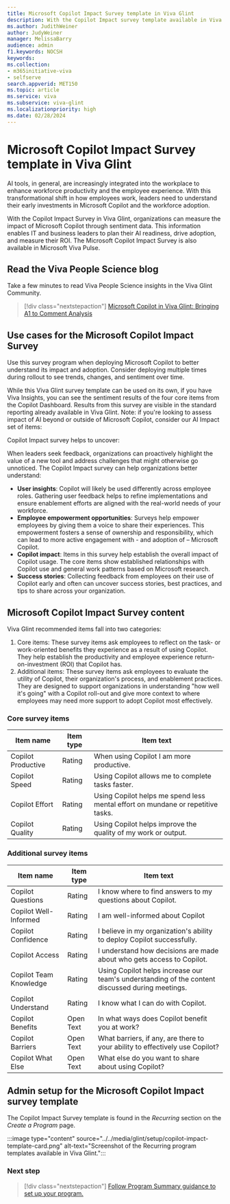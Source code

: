 ```yaml
---
title: Microsoft Copilot Impact Survey template in Viva Glint
description: With the Copilot Impact survey template available in Viva Glint, organizations can measure the impact of Microsoft Copilot through sentiment data, enabling IT and business leaders to plan AI readiness, drive adoption, and measure their ROI.
ms.author: JudithWeiner
author: JudyWeiner
manager: MelissaBarry
audience: admin
f1.keywords: NOCSH
keywords: 
ms.collection:  
- m365initiative-viva
- selfserve 
search.appverid: MET150 
ms.topic: article
ms.service: viva
ms.subservice: viva-glint
ms.localizationpriority: high
ms.date: 02/28/2024
---
```


# Microsoft Copilot Impact Survey template in Viva Glint

AI tools, in general, are increasingly integrated into the workplace to enhance workforce productivity and the employee experience. With this transformational shift in how employees work, leaders need to understand their early investments in Microsoft Copilot and the workforce adoption. 

With the Copilot Impact Survey in Viva Glint, organizations can measure the impact of Microsoft Copilot through sentiment data. This information enables IT and business leaders to plan their AI readiness, drive adoption, and measure their ROI. The Microsoft Copilot Impact Survey is also available in Microsoft Viva Pulse.

## Read the Viva People Science blog

Take a few minutes to read Viva People Science insights in the Viva Glint Community.

> [!div class="nextstepaction"]
> [Microsoft Copilot in Viva Glint: Bringing A1 to Comment Analysis](https://techcommunity.microsoft.com/t5/viva-glint-blog/microsoft-copilot-in-viva-glint-bringing-ai-to-comment-analysis/ba-p/4003914) 

## Use cases for the Microsoft Copilot Impact Survey

Use this survey program when deploying Microsoft Copilot to better understand its impact and adoption. Consider deploying multiple times during rollout to see trends,  changes, and sentiment over time. 

While this Viva Glint survey template can be used on its own, if you have Viva Insights, you can see the sentiment results of the four core items from the Copilot Dashboard. Results from this survey are visible in the standard reporting already available in Viva Glint. 
Note: if you're looking to assess impact of AI beyond or outside of Microsoft Copilot, consider our AI Impact set of items: 

Copilot Impact survey helps to uncover:

When leaders seek feedback, organizations can proactively highlight the value of a new tool and address challenges that might otherwise go unnoticed. The Copilot Impact survey can help organizations better understand: 
- **User insights**: Copilot will likely be used differently across employee roles. Gathering user feedback helps to refine implementations and ensure enablement efforts are aligned with the real-world needs of your workforce.  
- **Employee empowerment opportunities**: Surveys help empower employees by giving them a voice to share their experiences. This empowerment fosters a sense of ownership and responsibility, which can lead to more active engagement with - and adoption of – Microsoft Copilot.
- **Copilot impact**: Items in this survey help establish the overall impact of Copilot usage. The core items show established relationships with Copilot use and general work patterns based on Microsoft research. 
- **Success stories**: Collecting feedback from employees on their use of Copilot early and often can uncover success stories, best practices, and tips to share across your organization.  

## Microsoft Copilot Impact Survey content

Viva Glint recommended items fall into two categories:

1.	Core items: These survey items ask employees to reflect on the task- or work-oriented benefits they experience as a result of using Copilot. They help establish the productivity and employee experience return-on-investment (ROI) that Copilot has. 
1.	Additional items: These survey items ask employees to evaluate the utility of Copilot, their organization's process, and enablement practices. They are designed to support organizations in understanding "how well it's going" with a Copilot roll-out and give more context to where employees may need more support to adopt Copilot most effectively.

### Core survey items

|Item name|Item type|Item text|
|---------|---------|---------|
|Copilot Productive|Rating|When using Copilot I am more productive.|
|Copilot Speed|Rating|Using Copilot allows me to complete tasks faster.|
|Copilot Effort|Rating|Using Copilot helps me spend less mental effort on mundane or repetitive tasks.|
|Copilot Quality|Rating|Using Copilot helps improve the quality of my work or output.|

### Additional survey items
|Item name|Item type|Item text|
|---------|---------|---------|
|Copilot Questions|Rating|I know where to find answers to my questions about Copilot.|
|Copilot Well-Informed|Rating|I am well-informed about Copilot
|Copilot Confidence|Rating|I believe in my organization's ability to deploy Copilot successfully.|
|Copilot Access|Rating|I understand how decisions are made about who gets access to Copilot.|
|Copilot Team Knowledge|Rating|Using Copilot helps increase our team's understanding of the content discussed during meetings.|
|Copilot Understand|Rating|I know what I can do with Copilot.|
|Copilot Benefits|Open Text|In what ways does Copilot benefit you at work?|
|Copilot Barriers|Open Text|What barriers, if any, are there to your ability to effectively use Copilot?|
|Copilot What Else|Open Text|What else do you want to share about using Copilot?|

## Admin setup for the Microsoft Copilot Impact survey template

The Copilot Impact Survey template is found in the *Recurring* section on the *Create a Program* page.

:::image type="content" source="../../media/glint/setup/copilot-impact-template-card.png" alt-text="Screenshot of the Recurring program templates available in Viva Glint.":::

### Next step

> [!div class="nextstepaction"]
> [Follow Program Summary guidance to set up your program.](../../glint/setup/program-summary-overview.md)
